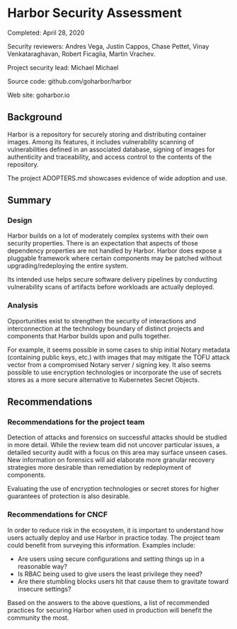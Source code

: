 # Harbor Security Assessment

Completed: April 28, 2020

Security reviewers: Andres Vega, Justin Cappos, Chase Pettet, Vinay Venkataraghavan, Robert Ficaglia, Martin Vrachev.

Project security lead: Michael Michael

Source code: github.com/goharbor/harbor

Web site: goharbor.io

## Background
Harbor is a repository for securely storing and distributing container images. Among its features, it includes vulnerability scanning of vulnerabilities defined in an associated database, signing of images for authenticity and traceability, and access control to the contents of the repository.

The project ADOPTERS.md showcases evidence of wide adoption and use.

## Summary
### Design

Harbor builds on a lot of moderately complex systems with their own security properties. There is an expectation that aspects of those dependency properties are not handled by Harbor. Harbor does expose a pluggable framework where certain components may be patched without upgrading/redeploying the entire system.

Its intended use helps secure software delivery pipelines by conducting vulnerability scans of artifacts before workloads are actually deployed.

### Analysis

Opportunities exist to strengthen the security of interactions and interconnection at the technology boundary of distinct projects and components that Harbor builds upon and pulls together.

For example, it seems possible in some cases to ship initial Notary metadata (containing public keys, etc.) with images that may mitigate the TOFU attack vector from a compromised Notary server / signing key. It also seems possible to use encryption technologies or incorporate the use of secrets stores as a more secure alternative to Kubernetes Secret Objects.

## Recommendations

### Recommendations for the project team

Detection of attacks and forensics on successful attacks should be studied in more detail. While the review team did not uncover particular issues, a detailed security audit with a focus on this area may surface unseen cases. New information on forensics will aid elaborate more granular recovery strategies more desirable than remediation by redeployment of components.

Evaluating the use of encryption technologies or secret stores for higher guarantees of protection is also desirable.

### Recommendations for CNCF

In order to reduce risk in the ecosystem, it is important to understand how users actually deploy and use Harbor in practice today. The project team could benefit from surveying this information. Examples include:
* Are users using secure configurations and setting things up in a reasonable way?
* Is RBAC being used to give users the least privilege they need?
* Are there stumbling blocks users hit that cause them to gravitate toward insecure settings?

Based on the answers to the above questions, a list of recommended practices for securing Harbor when used in production will benefit the community the most.
